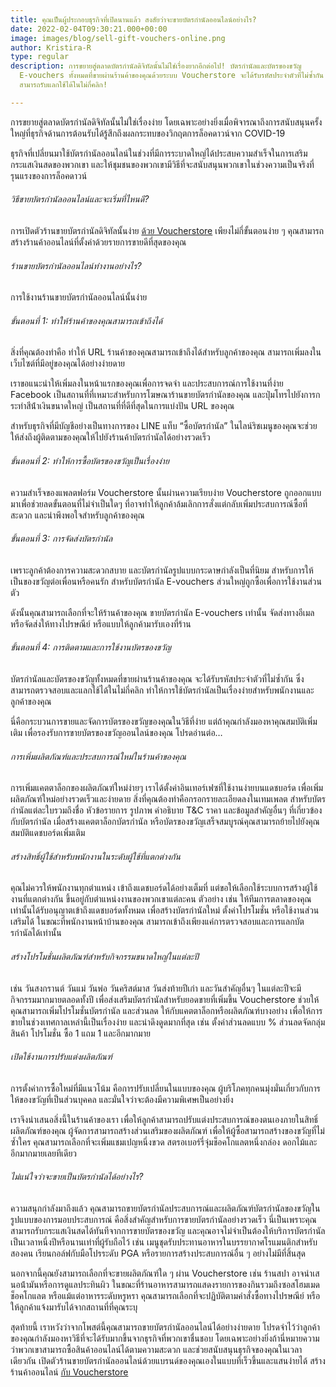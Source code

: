 ```yaml
---
title: คุณเป็นผู้ประกอบธุรกิจที่เปิดนานแล้ว สงสัยว่าจะขายบัตรกํานัลออนไลน์อย่างไร?
date: 2022-02-04T09:30:21.000+00:00
image: images/blog/sell-gift-vouchers-online.png
author: Kristira-R
type: regular
description: การขยายสู่ตลาดบัตรกํานัลดิจิทัลนั้นไม่ใช่เรื่องยากอีกต่อไป! บัตรกํานัลและบัตรของขวัญ
  E-vouchers ทั้งหมดที่ขายผ่านร้านค้าของคุณด้วยระบบ Voucherstore จะได้รับรหัสประจําตัวที่ไม่ซ้ำกัน
  สามารถรับแลกใช้ได้ในไม่กี่คลิก!

---
```

การขยายสู่ตลาดบัตรกํานัลดิจิทัลนั้นไม่ใช่เรื่องง่าย โดยเฉพาะอย่างยิ่งเมื่อพิจารณาถึงการสนับสนุนครั้งใหญ่ที่ธุรกิจด้านการต้อนรับได้รู้สึกถึงผลกระทบของวิกฤตการล็อคดาวน์จาก COVID-19 

ธุรกิจที่เปลี่ยนมาใช้บัตรกํานัลออนไลน์ในช่วงที่มีการระบาดใหญ่ได้ประสบความสําเร็จในการเสริมกระแสเงินสดของพวกเขา และให้ชุมชนของพวกเขามีวิธีที่จะสนับสนุนพวกเขาในช่วงความเป็นจริงที่รุนแรงของการล็อคดาวน์

###### วิธีขายบัตรกํานัลออนไลน์และจะเริ่มที่ไหนดี?

การเปิดตัวร้านขายบัตรกํานัลดิจิทัลนั้นง่าย [ด้วย Voucherstore](/) เพียงไม่กี่ขั้นตอนง่าย ๆ คุณสามารถสร้างร้านค้าออนไลน์ที่ตั้งค่าด้วยรายการขายดีที่สุดของคุณ

###### ร้านขายบัตรกํานัลออนไลน์ทํางานอย่างไร?

การใช้งานร้านขายบัตรกํานัลออนไลน์นั้นง่าย

###### ขั้นตอนที่ 1: ทําให้ร้านค้าของคุณสามารถเข้าถึงได้

สิ่งที่คุณต้องทําคือ ทําให้ URL ร้านค้าของคุณสามารถเข้าถึงได้สําหรับลูกค้าของคุณ สามารถเพิ่มลงในเว็บไซต์ที่มีอยู่ของคุณได้อย่างง่ายดาย 

เราขอแนะนําให้เพิ่มลงในหน้าแรกของคุณเพื่อการจดจํา และประสบการณ์การใช้งานที่ง่าย Facebook เป็นสถานที่ที่เหมาะสําหรับการโฆษณาร้านขายบัตรกํานัลของคุณ และปุ่มโทรไปยังการกระทําสีน้ําเงินขนาดใหญ่ เป็นสถานที่ที่ดีที่สุดในการแบ่งปัน URL ของคุณ 

สําหรับธุรกิจที่มีบัญชีอย่างเป็นทางการของ LINE แท็บ “ซื้อบัตรกํานัล” ในไลน์ริชเมนูของคุณจะช่วยให้ส่งถึงผู้ติดตามของคุณให้ไปยังร้านค้าบัตรกำนัลได้อย่างรวดเร็ว

###### ขั้นตอนที่ 2: ทําให้การซื้อบัตรของขวัญเป็นเรื่องง่าย

ความสําเร็จของแพลตฟอร์ม Voucherstore นั้นผ่านความเรียบง่าย Voucherstore ถูกออกแบบมาเพื่อช่วยลดขั้นตอนที่ไม่จําเป็นใดๆ ที่อาจทําให้ลูกค้าล้มเลิกการสั่งแต่กลับเพิ่มประสบการณ์ซื้อที่สะดวก และน่าพึงพอใจสําหรับลูกค้าของคุณ

###### ขั้นตอนที่ 3: การจัดส่งบัตรกํานัล

เพราะลูกค้าต้องการความสะดวกสบาย และบัตรกํานัลรูปแบบกระดาษกำลังเป็นที่นิยม สําหรับการให้เป็นของขวัญต่อเพื่อนหรือคนรัก สำหรับบัตรกํานัล E-vouchers ส่วนใหญ่ถูกซื้อเพื่อการใช้งานส่วนตัว 

ดังนั้นคุณสามารถเลือกที่จะให้ร้านค้าของคุณ ขายบัตรกํานัล E-vouchers เท่านั้น จัดส่งทางอีเมล หรือจัดส่งให้ทางไปรษณีย์ หรือแบบให้ลูกค้ามารับเองที่ร้าน

###### ขั้นตอนที่ 4: การติดตามและการใช้งานบัตรของขวัญ

บัตรกํานัลและบัตรของขวัญทั้งหมดที่ขายผ่านร้านค้าของคุณ จะได้รับรหัสประจําตัวที่ไม่ซ้ำกัน ซึ่งสามารถตรวจสอบและแลกใช้ได้ในไม่กี่คลิก ทําให้การใช้บัตรกํานัลเป็นเรื่องง่ายสําหรับพนักงานและลูกค้าของคุณ 

นี่คือกระบวนการขายและจัดการบัตรของขวัญของคุณในวิธีที่ง่าย แต่ถ้าคุณกําลังมองหาคุณสมบัติเพิ่มเติม เพื่อรองรับการขายบัตรของขวัญออนไลน์ของคุณ โปรดอ่านต่อ…

###### การเพิ่มผลิตภัณฑ์และประสบการณ์ใหม่ในร้านค้าของคุณ

การเพิ่มแคตตาล็อกของผลิตภัณฑ์ใหม่ง่ายๆ เราได้ตั้งค่าอินเทอร์เฟซที่ใช้งานง่ายบนแดชบอร์ด เพื่อเพิ่มผลิตภัณฑ์ใหม่อย่างรวดเร็วและง่ายดาย สิ่งที่คุณต้องทําคือกรอกรายละเอียดลงในเทมเพลต สําหรับบัตรกํานัลแต่ละใบรวมถึงชื่อ หัวข้อรายการ รูปภาพ คําอธิบาย  T&C ราคา และข้อมูลสําคัญอื่นๆ ที่เกี่ยวข้องกับบัตรกํานัล เมื่อสร้างแคตตาล็อกบัตรกํานัล หรือบัตรของขวัญเสร็จสมบูรณ์คุณสามารถย้ายไปยังคุณสมบัติแดชบอร์ดเพิ่มเติม

###### สร้างสิทธิ์ผู้ใช้สําหรับพนักงานในระดับผู้ใช้ที่แตกต่างกัน

คุณไม่ควรให้พนักงานทุกตำแหน่ง เข้าถึงแดชบอร์ดได้อย่างเต็มที่ แต่ขอให้เลือกใช้ระบบการสร้างผู้ใช้งานที่แตกต่างกัน ขึ้นอยู่กับตำแหน่งงานของพวกเขาแต่ละคน ตัวอย่าง เช่น ให้ทีมการตลาดของคุณเท่านั้นได้รับอนุญาตเข้าถึงแดชบอร์ดทั้งหมด เพื่อสร้างบัตรกํานัลใหม่ ตั้งค่าโปรโมชั่น หรือใช้งานส่วนเสริมได้ ในขณะที่พนักงานหน้าบ้านของคุณ สามารถเข้าถึงเพียงแค่การตรวจสอบและการแลกบัตรกํานัลได้เท่านั้น

###### สร้างโปรโมชั่นผลิตภัณฑ์สําหรับกิจกรรมขนาดใหญ่ในแต่ละปี

เช่น วันสงกรานต์ วันแม่ วันพ่อ วันคริสต์มาส วันส่งท้ายปีเก่า และวันสำคัญอื่นๆ ในแต่ละปีจะมีกิจกรรมมากมายตลอดทั้งปี เพื่อส่งเสริมบัตรกํานัลสําหรับยอดขายที่เพิ่มขึ้น Voucherstore ช่วยให้คุณสามารถเพิ่มโปรโมชั่นบัตรกํานัล และส่วนลด ให้กับแคตตาล็อกหรือผลิตภัณฑ์บางอย่าง เพื่อให้การขายในช่วงเทศกาลเหล่านี้เป็นเรื่องง่าย และน่าดึงดูดมากที่สุด เช่น ตั้งค่าส่วนลดแบบ % ส่วนลดจัดกลุ่มสินค้า โปรโมชั่น ซื้อ 1 แถม 1 และอีกมากมาย

###### เปิดใช้งานการปรับแต่งผลิตภัณฑ์

การตั้งค่าการซื้อใหม่ที่มีแนวโน้ม คือการปรับเปลี่ยนในแบบของคุณ ผู้บริโภคทุกคนมุ่งมั่นเกี่ยวกับการให้ของขวัญที่เป็นส่วนบุคคล และมั่นใจว่าจะต้องมีความพิเศษเป็นอย่างยิ่ง

เราจึงนําเสนอสิ่งนี้ในร้านค้าของเรา เพื่อให้ลูกค้าสามารถปรับแต่งประสบการณ์ของตนเองภายในสิทธิ์ผลิตภัณฑ์ของคุณ ผู้จัดการสามารถสร้างส่วนเสริมของผลิตภัณฑ์ เพื่อให้ผู้ซื้อสามารถสร้างของขวัญที่ไม่ซ้ำใคร คุณสามารถเลือกที่จะเพิ่มแชมเปญหนึ่งขวด สตรอเบอร์รี่จุ่มช็อคโกแลตหนึ่งกล่อง ดอกไม้และอีกมากมายเลยทีเดียว

###### ไม่แน่ใจว่าจะขายเป็นบัตรกํานัลได้อย่างไร?

ความสนุกกำลังมาถึงแล้ว คุณสามารถขายบัตรกำนัลประสบการณ์และผลิตภัณฑ์บัตรกำนัลของขวัญในรูปแบบของการมอบประสบการณ์ คือสิ่งสำคัญสําหรับการขายบัตรกํานัลอย่างรวดเร็ว นี่เป็นเพราะคุณสามารถรับกระแสเงินสดได้ทันทีจากการขายบัตรของขวัญ และคุณอาจไม่จําเป็นต้องให้บริการบัตรกํานัลเป็นเวลาหนึ่งปีหรือนานเท่าที่ผู้รับถือไว้ เช่น เมนูชุดรับประทานอาหารในบรรยากาศโรแมนติกสําหรับสองคน เรียนกอล์ฟกับมือโปรระดับ PGA หรือรายการสร้างประสบการณ์อื่น ๆ อย่างไม่มีที่สิ้นสุด

นอกจากนี้คุณยังสามารถเลือกที่จะขายผลิตภัณฑ์ใด ๆ ผ่าน Voucherstore เช่น ร้านสปา อาจนําเสนอน้ํามันหรือการดูแลประทินผิว ในขณะที่ร้านอาหารสามารถแสดงรายการของกินรวมถึงซอสโฮมเมดช็อคโกแลต หรือแม้แต่อาหารระดับหรูหรา คุณสามารถเลือกที่จะปฏิบัติตามคําสั่งซื้อทางไปรษณีย์ หรือให้ลูกค้าแจ้งมารับได้จากสถานที่ที่คุณระบุ

สุดท้ายนี้ เราหวังว่าจากโพสต์นี้คุณสามารถขายบัตรกํานัลออนไลน์ได้อย่างง่ายดาย โปรดจําไว้ว่าลูกค้าของคุณกําลังมองหาวิธีที่จะได้รับมากขึ้นจากธุรกิจที่พวกเขาชื่นชอบ โดยเฉพาะอย่างยิ่งถ้านี่หมายความว่าพวกเขาสามารถซื้อสินค้าออนไลน์ได้ตามความสะดวก และช่วยสนับสนุนธุรกิจของคุณในเวลาเดียวกัน เปิดตัวร้านขายบัตรกํานัลออนไลน์ด้วยแบรนด์ของคุณเองในแบบที่เร็วขึ้นและแสนง่ายได้ สร้างร้านค้าออนไลน์ [กับ Voucherstore](contact/)